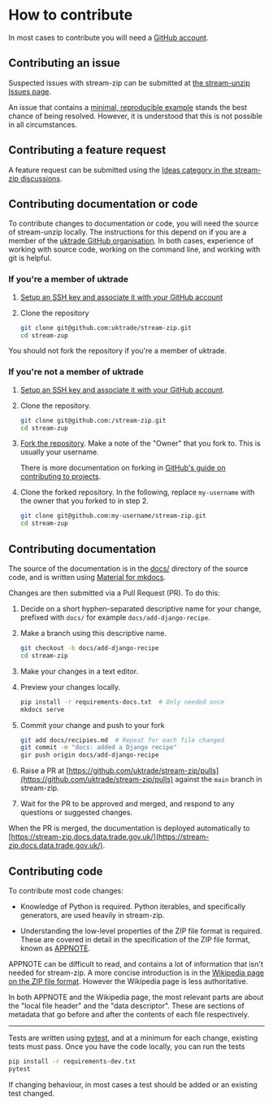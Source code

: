 # How to contribute

In most cases to contribute you will need a [GitHub account](https://github.com/join).


## Contributing an issue

Suspected issues with stream-zip can be submitted at [the stream-unzip Issues page](https://github.com/uktrade/stream-zip/issues).

An issue that contains a [minimal, reproducible example](https://stackoverflow.com/help/minimal-reproducible-example) stands the best chance of being resolved. However, it is understood that this is not possible in all circumstances.


## Contributing a feature request

A feature request can be submitted using the [Ideas category in the stream-zip discussions](https://github.com/uktrade/stream-zip/discussions/categories/ideas).


## Contributing documentation or code

To contribute changes to documentation or code, you will need the source of stream-unzip locally. The instructions for this depend on if you are a member of the [uktrade GitHub organisation](https://github.com/uktrade). In both cases, experience of working with source code, working on the command line, and working with git is helpful.


### If you're a member of uktrade

1. [Setup an SSH key and associate it with your GitHub account](https://docs.github.com/en/authentication/connecting-to-github-with-ssh/adding-a-new-ssh-key-to-your-github-account)

2. Clone the repository

    ```bash
    git clone git@github.com:uktrade/stream-zip.git
    cd stream-zup
    ```

You should not fork the repository if you're a member of uktrade.

### If you're not a member of uktrade

1. [Setup an SSH key and associate it with your GitHub account](https://docs.github.com/en/authentication/connecting-to-github-with-ssh/adding-a-new-ssh-key-to-your-github-account).

2. Clone the repository.

    ```bash
    git clone git@github.com:/stream-zip.git
    cd stream-zup
    ```

2. [Fork the repository](https://github.com/uktrade/stream-zip/fork). Make a note of the "Owner" that you fork to. This is usually your username.

   There is more documentation on forking in [GitHub's guide on contributing to projects](https://docs.github.com/en/get-started/quickstart/contributing-to-projects).

3. Clone the forked repository. In the following, replace `my-username` with the owner that you forked to in step 2.

    ```bash
    git clone git@github.com:my-username/stream-zip.git
    cd stream-zup
    ```

## Contributing documentation

The source of the documentation is in the [docs/](https://github.com/uktrade/stream-zip/tree/main/docs) directory of the source code, and is written using [Material for mkdocs](https://squidfunk.github.io/mkdocs-material/).

Changes are then submitted via a Pull Request (PR). To do this:

1. Decide on a short hyphen-separated descriptive name for your change, prefixed with `docs/` for example `docs/add-django-recipe`.

2. Make a branch using this descriptive name.

    ```bash
    git checkout -b docs/add-django-recipe
    cd stream-zip
    ```

3. Make your changes in a text editor.

4. Preview your changes locally.

    ```bash
    pip install -r requirements-docs.txt  # Only needed once
    mkdocs serve
    ```

5. Commit your change and push to your fork

    ```bash
    git add docs/recipies.md  # Repeat for each file changed
    git commit -m "docs: added a Django recipe"
    gir push origin docs/add-django-recipe
    ```

6. Raise a PR at [https://github.com/uktrade/stream-zip/pulls](https://github.com/uktrade/stream-zip/pulls) against the `main` branch in stream-zip.

7. Wait for the PR to be approved and merged, and respond to any questions or suggested changes.

When the PR is merged, the documentation is deployed automatically to [https://stream-zip.docs.data.trade.gov.uk/](https://stream-zip.docs.data.trade.gov.uk/).


## Contributing code

To contribute most code changes:

- Knowledge of Python is required. Python iterables, and specifically generators, are used heavily in stream-zip.

- Understanding the low-level properties of the ZIP file format is required. These are covered in detail in the specification of the ZIP file format, known as [APPNOTE](https://support.pkware.com/home/pkzip/developer-tools/appnote).

APPNOTE can be difficult to read, and contains a lot of information that isn't needed for stream-zip. A more concise introduction is in the [Wikipedia page on the ZIP file format](https://en.wikipedia.org/wiki/ZIP_(file_format)). However the Wikipedia page is less authoritative.

In both APPNOTE and the Wikipedia page, the most relevant parts are about the "local file header" and the "data descriptor". These are sections of metadata that go before and after the contents of each file respectively.

---

Tests are written using [pytest](https://pytest.org), and at a minimum for each change, existing tests must pass. Once you have the code locally, you can run the tests

```bash
pip install -r requirements-dev.txt
pytest
```

If changing behaviour, in most cases a test should be added or an existing test changed.
